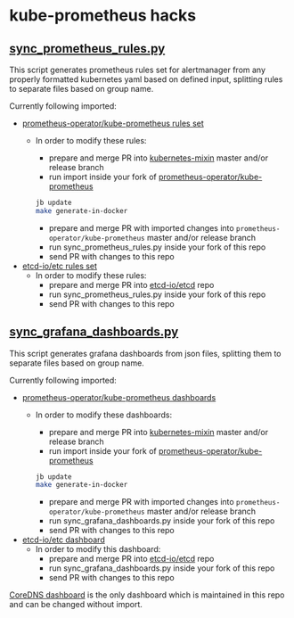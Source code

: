 # kube-prometheus hacks

## [sync_prometheus_rules.py](sync_prometheus_rules.py)

This script generates prometheus rules set for alertmanager from any properly formatted kubernetes yaml based on defined input, splitting rules to separate files based on group name.

Currently following imported:

- [prometheus-operator/kube-prometheus rules set](https://github.com/kube-prometheus/kube-prometheus/master/manifests/prometheus-rules.yaml)
  - In order to modify these rules:
    - prepare and merge PR into [kubernetes-mixin](https://github.com/kubernetes-monitoring/kubernetes-mixin/tree/master/rules) master and/or release branch
    - run import inside your fork of [prometheus-operator/kube-prometheus](https://github.com/kube-prometheus/kube-prometheus/tree/master)

     ```bash
     jb update
     make generate-in-docker
     ```

    - prepare and merge PR with imported changes into `prometheus-operator/kube-prometheus` master and/or release branch
    - run sync_prometheus_rules.py inside your fork of this repo
    - send PR with changes to this repo
- [etcd-io/etc rules set](https://github.com/etcd-io/etcd/blob/master/Documentation/op-guide/etcd3_alert.rules.yml)
  - In order to modify these rules:
    - prepare and merge PR into [etcd-io/etcd](https://github.com/etcd-io/etcd/blob/master/Documentation/op-guide/grafana.json) repo
    - run sync_prometheus_rules.py inside your fork of this repo
    - send PR with changes to this repo

## [sync_grafana_dashboards.py](sync_grafana_dashboards.py)

This script generates grafana dashboards from json files, splitting them to separate files based on group name.

Currently following imported:

- [prometheus-operator/kube-prometheus dashboards](https://github.com/kube-prometheus/kube-prometheus/manifests/grafana-deployment.yaml)
  - In order to modify these dashboards:
    - prepare and merge PR into [kubernetes-mixin](https://github.com/kubernetes-monitoring/kubernetes-mixin/tree/master/dashboards) master and/or release branch
    - run import inside your fork of [prometheus-operator/kube-prometheus](https://github.com/kube-prometheus/kube-prometheus/tree/master)

     ```bash
     jb update
     make generate-in-docker
     ```

    - prepare and merge PR with imported changes into `prometheus-operator/kube-prometheus` master and/or release branch
    - run sync_grafana_dashboards.py inside your fork of this repo
    - send PR with changes to this repo
- [etcd-io/etc dashboard](https://github.com/etcd-io/etcd/blob/master/Documentation/op-guide/grafana.json)
  - In order to modify this dashboard:
    - prepare and merge PR into [etcd-io/etcd](https://github.com/etcd-io/etcd/blob/master/Documentation/op-guide/grafana.json) repo
    - run sync_grafana_dashboards.py inside your fork of this repo
    - send PR with changes to this repo

[CoreDNS dashboard](https://github.com/prometheus-community/helm-charts/blob/main/charts/kube-prometheus/templates/grafana/dashboards-1.14/k8s-coredns.yaml) is the only dashboard which is maintained in this repo and can be changed without import.
